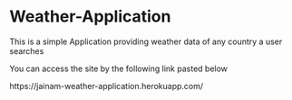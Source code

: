 # Weather-Application
This is a simple Application providing weather data of any country a user searches
<p>You can access the site by the following link pasted below</p>
<p>https://jainam-weather-application.herokuapp.com/</p>
